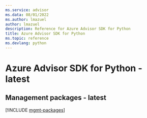 ```yaml
---
ms.service: advisor
ms.data: 08/01/2022
ms.author: lmazuel
author: lmazuel
description: Reference for Azure Advisor SDK for Python
title: Azure Advisor SDK for Python
ms.topic: reference
ms.devlang: python
---
```

# Azure Advisor SDK for Python - latest

## Management packages - latest
[!INCLUDE [mgmt-packages](advisor-mgmt-index.md)]